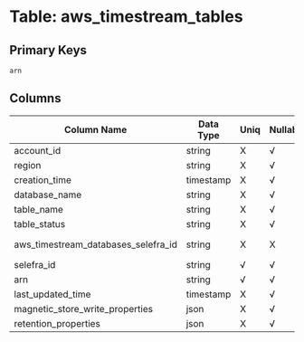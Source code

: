 # Table: aws_timestream_tables

## Primary Keys 

```
arn
```


## Columns 

|  Column Name   |  Data Type  | Uniq | Nullable | Description | 
|  ----  | ----  | ----  | ----  | ---- | 
| account_id | string | X | √ |  | 
| region | string | X | √ |  | 
| creation_time | timestamp | X | √ |  | 
| database_name | string | X | √ |  | 
| table_name | string | X | √ |  | 
| table_status | string | X | √ |  | 
| aws_timestream_databases_selefra_id | string | X | X | fk to aws_timestream_databases.selefra_id | 
| selefra_id | string | √ | √ | primary keys value md5 | 
| arn | string | √ | √ |  | 
| last_updated_time | timestamp | X | √ |  | 
| magnetic_store_write_properties | json | X | √ |  | 
| retention_properties | json | X | √ |  | 


